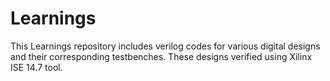 # Learnings
This Learnings repository includes  verilog codes for various digital designs and their corresponding testbenches. These designs verified using Xilinx ISE 14.7 tool. 
